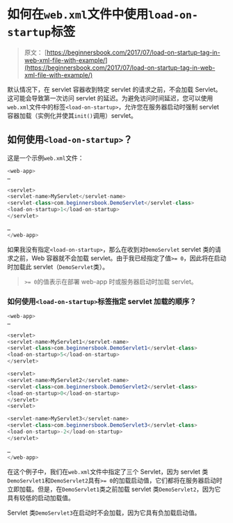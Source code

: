 # 如何在`web.xml`文件中使用`load-on-startup`标签

> 原文： [https://beginnersbook.com/2017/07/load-on-startup-tag-in-web-xml-file-with-example/](https://beginnersbook.com/2017/07/load-on-startup-tag-in-web-xml-file-with-example/)

默认情况下，在 servlet 容器收到特定 servlet 的请求之前，不会加载 Servlet。这可能会导致第一次访问 servlet 的延迟。为避免访问时间延迟，您可以使用`web.xml`文件中的标签`<load-on-startup>`，允许您在服务器启动时强制 servlet 容器加载（实例化并使其`init()`调用）servlet。

## 如何使用`<load-on-startup>`？

这是一个示例`web.xml`文件：

```java
<web-app>
…

<servlet>
<servlet-name>MyServlet</servlet-name>
<servlet-class>com.beginnersbook.DemoServlet</servlet-class>
<load-on-startup>1</load-on-startup>
</servlet>

…
</web-app>
```

如果我没有指定`<load-on-startup>`，那么在收到对`DemoServlet` servlet 类的请求之前，Web 容器就不会加载 servlet。由于我已经指定了值`>= 0`，因此将在启动时加载此 servlet（`DemoServlet`类）。

> `>= 0`的值表示在部署 web-app 时或服务器启动时加载 servlet。

### 如何使用`<load-on-startup>`标签指定 servlet 加载的顺序？

```java
<web-app>
…

<servlet>
<servlet-name>MyServlet1</servlet-name>
<servlet-class>com.beginnersbook.DemoServlet1</servlet-class>
<load-on-startup>5</load-on-startup>
</servlet>

<servlet>
<servlet-name>MyServlet2</servlet-name>
<servlet-class>com.beginnersbook.DemoServlet2</servlet-class>
<load-on-startup>0</load-on-startup>
</servlet>
<servlet>

<servlet-name>MyServlet3</servlet-name>
<servlet-class>com.beginnersbook.DemoServlet3</servlet-class>
<load-on-startup>-2</load-on-startup>
</servlet>

…
</web-app>
```

在这个例子中，我们在`web.xml`文件中指定了三个 Servlet，因为 servlet 类`DemoServlet1`和`DemoServlet2`具有`>= 0`的加载启动值，它们都将在服务器启动时立即加载。但是，在`DemoServlet1`类之前加载 servlet 类`DemoServlet2`，因为它具有较低的启动加载值。

Servlet 类`DemoServlet3`在启动时不会加载，因为它具有负加载启动值。